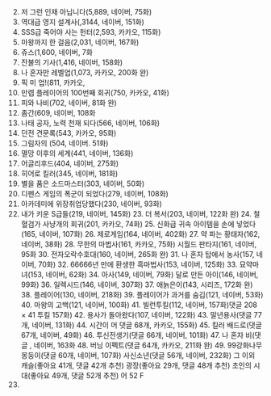 2. 저 그런 인재 아닙니다(5,889, 네이버, 75화)
3. 역대급 영지 설계사(,3144, 네이버, 151화) 
4. SSS급 죽어야 사는 헌터(2,593, 카카오, 115화) 
5. 마왕까지 한 걸음(2,031, 네이버, 167화)
6. 쥬스(1,600, 네이버, 7화
7. 잔불의 기사(1,416, 네이버, 158화)
8. 나 혼자만 레벨업(1,073, 카카오, 200화 완) 
9. 픽 미 업!(811, 카카오,
10. 만렙 플레이어의 100번째 회귀(750, 카카오, 41화) 
11. 피와 나비(702, 네이버, 81화 완)
12. 좀간(609, 네이버, 108화
13. 나태 공자, 노력 천재 되다(566, 네이버, 106화)
14. 던전 견문록(543, 카카오, 95화)
15. 그림자의 (504, 네이버. 51화)
16. 멸망 이후의 세계(441, 네이버, 136화) 
17. 어글리후드(404, 네이버, 275화)
18. 히어로 킬러(345, 네이버, 181화) 
19. 별을 품은 소드마스터(303, 네이버, 50화)
20. 디펜스 게임의 폭군이 되었다(279, 네이버, 108화) 
21. 아카데미에 위장취업당했다(230, 네이버, 93화)
23. 내가 키운 S급들(219, 네이버, 145화) 23. 더 복서(203, 네이버, 122화 완) 24. 철혈검가 사냥개의 회귀(201, 카카오, 74화) 25. 신화급 귀속 아이템을 손에 넣었다(165, 네이버, 107화) 26. 제로게임(164, 네이버, 402화) 27. 약 파는 황태자(162, 네이버, 38화) 28. 무한의 마법사(161, 카카오, 75화) 시월드 판타지(161, 네이버, 95화 30. 전자오락수호대(160, 네이버, 265화 완) 31. 나 혼자 탑에서 농사(157, 네이버, 70화) 32. 66666년 만에 환생한 흑마법사(153, 네이버, 125화) 33. 묘약마녀(153, 네이버, 62화) 34. 아사(149, 네이버, 79화) 달로 만든 아이(146, 네이버, 99화) 36. 일렉시드(146, 네이버, 307화) 37. 애늙은이(143, 시리즈, 172화 완) 38. 플레이어(130, 네이버, 218화) 39. 플레이어가 과거를 숨김(121, 네이버, 53화) 40. 마왕의 고백(121, 네이버, 100화) 41. 빌런투킬(112, 네이버, 157화)댓글 208 × 41 투킬 157화) 42. 용사가 돌아왔다(107, 네이버, 122화) 43. 말년용사(댓글 77개, 네이버, 131화) 44. 시간이 머 댓글 68개, 카카오, 155화) 45. 킬러 배드로(댓글 67개, 네이버, 49화) 46. 투신전생기(댓글 66개, 네이버, 101화) 47. 나 혼자 비(댓글 , 네이버, 163화 48. 버닝 이펙트(댓글 64개, 카카오, 211화 완) 49. 99강화나무몽둥이(댓글 60개, 네이버, 107화) 사신소년(댓글 56개, 네이버, 232화) 그 이외 캐슬(좋아요 41개, 댓글 42개 추천) 광장(좋아요 29개, 댓글 48개 추천) 초인의 시대(좋아요 49개, 댓글 52개 추천) 어 52 F
24. 